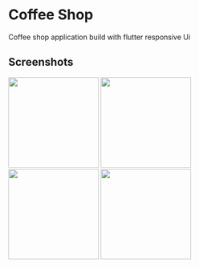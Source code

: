 # Coffee Shop

Coffee shop application build with flutter 
responsive Ui

## Screenshots
<img src="https://github.com/user-attachments/assets/bf95a1ed-1358-43bf-9a45-e48d89520da0" width="180">
<img src="https://github.com/user-attachments/assets/0228d6fd-2837-47c3-8c68-76ae28b604b3" width="180">
<img src="https://github.com/user-attachments/assets/599440ff-876b-4a04-80d6-5dc03caac4c9" width="180">
<img src="https://github.com/user-attachments/assets/50b1d8a1-2754-44c0-9966-6536d653133b" width="180">

